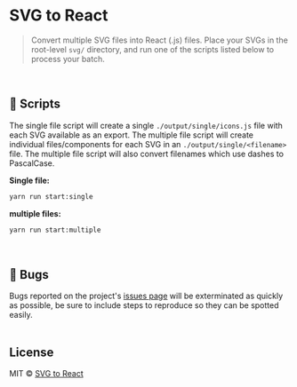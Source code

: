 # SVG to React

> Convert multiple SVG files into React (.js) files. Place your SVGs in the root-level `svg/` directory, and run one of the scripts listed below to process your batch.
<br>

## 📜 Scripts

The single file script will create a single `./output/single/icons.js` file with each SVG available as an export.
The multiple file script will create individual files/components for each SVG in an `./output/single/<filename>` file. The multiple file script will also convert filenames which use dashes to PascalCase.<br>

**Single file:**
```bash
yarn run start:single
```

**multiple files:**
```bash
yarn run start:multiple
```
<br>

## 🦟 Bugs
Bugs reported on the project's [issues page](https://github.com/iPzard/svg-to-react/issues) will be exterminated as quickly as possible, be sure to include steps to reproduce so they can be spotted easily.
<br><br>

## License
MIT © [SVG to React](https://github.com/iPzard/svg-to-react/blob/master/LICENSE)